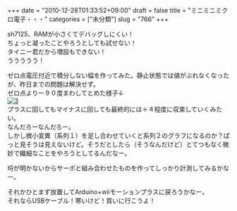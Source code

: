 +++
date = "2010-12-28T01:33:52+09:00"
draft = false
title = "ミニミニミクロ電子・・・"
categories = ["未分類"]
slug = "766"
+++

<p>sh7125、RAMが小さくてデバッグしにくい！<br />ちょっと凝ったことやろうとしても試せない！<br />タイニー君だから増設もできない！<br />ううううう！</p>

<p>ゼロ点電圧付近で積分しない幅を作ってみた。静止状態では値がぶれなくなったが、昨日までの問題は解決せず。<br />ゼロ点よりー９０度まわしてとめた様子↓<br /><a href="/images/robolog/photos/uncategorized/2010/12/28/3.png"><img   border="0" alt="3" title="3" src="/images/robolog/blog/images/2010/12/28/3.png" /></a> <br />プラスに回してもマイナスに回しても最終的には＋４程度に収束していくみたい。<br />なんだろーなんだろー。<br />しかし微小変異（系列１）を足し合わせていくと系列２のグラフになるのか？ぱっと見そうは見えないけど。そうだとしたら（そうなんだけど）とてつもなく微妙で繊細なことをやろうとしてるんだなー。</p>

<p>埒が明かないからサーボと組み合わせたものを作ってしっかり計測してみるかなー。</p>

<p>それかひとまず放置してArduino+wiiモーションプラスに戻ろうかなー。<br />それならUSBケーブル！寒いけど！買いに行こうよ！</p>

